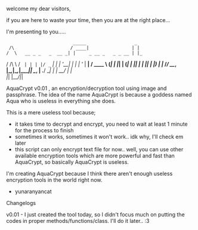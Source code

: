 welcome my dear visitors,

if you are here to waste your time, then you are at the right place...

I'm presenting to you.....

                             _____                  _   
     /\                     / ____|                | |  
    /  \   __ _ _   _  __ _| |     _ __ _   _ _ __ | |_ 
   / /\ \ / _` | | | |/ _` | |    | '__| | | | '_ \| __|
  / ____ \ (_| | |_| | (_| | |____| |  | |_| | |_) | |_ 
 /_/    \_\__, |\__,_|\__,_|\_____|_|   \__, | .__/ \__|
             | |                         __/ | |        
             |_|                        |___/|_|


AquaCrypt v0.01 , an encryption/decryption tool using image and passphrase. The idea of the name AquaCrypt is because a goddess named Aqua who is useless in everything she does.

This is a mere useless tool because;
- it takes time to decrypt and encrypt, you need to wait at least 1 minute for the process to finish
- sometimes it works, sometimes it won't work.. idk why, I'll check em later
- this script can only encrypt text file for now.. well, you can use other available encryption tools which are more powerful and fast than AquaCrypt, so basically
AquaCrypt is useless.

I'm creating AquaCrypt because I think there aren't enough useless encryption tools in the world right now.

- yunaranyancat

Changelogs

v0.01 - I just created the tool today, so I didn't focus much on putting the codes in proper methods/functions/class. I'll do it later.. :3
